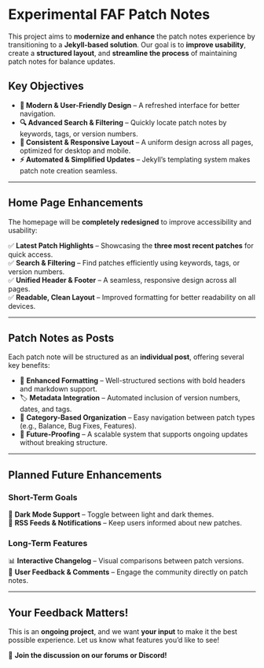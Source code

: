 # **Experimental FAF Patch Notes**

This project aims to **modernize and enhance** the patch notes experience by transitioning to a **Jekyll-based solution**. Our goal is to **improve usability**, create a **structured layout**, and **streamline the process** of maintaining patch notes for balance updates.

## **Key Objectives**

- **🚀 Modern & User-Friendly Design** – A refreshed interface for better navigation.
- **🔍 Advanced Search & Filtering** – Quickly locate patch notes by keywords, tags, or version numbers.
- **🎨 Consistent & Responsive Layout** – A uniform design across all pages, optimized for desktop and mobile.
- **⚡ Automated & Simplified Updates** – Jekyll’s templating system makes patch note creation seamless.

---

## **Home Page Enhancements**

The homepage will be **completely redesigned** to improve accessibility and usability:

✅ **Latest Patch Highlights** – Showcasing the **three most recent patches** for quick access.  
✅ **Search & Filtering** – Find patches efficiently using keywords, tags, or version numbers.  
✅ **Unified Header & Footer** – A seamless, responsive design across all pages.  
✅ **Readable, Clean Layout** – Improved formatting for better readability on all devices.

---

## **Patch Notes as Posts**

Each patch note will be structured as an **individual post**, offering several key benefits:

- 📌 **Enhanced Formatting** – Well-structured sections with bold headers and markdown support.
- 🏷 **Metadata Integration** – Automated inclusion of version numbers, dates, and tags.
- 📂 **Category-Based Organization** – Easy navigation between patch types (e.g., Balance, Bug Fixes, Features).
- 🔄 **Future-Proofing** – A scalable system that supports ongoing updates without breaking structure.

---

## **Planned Future Enhancements**

### **Short-Term Goals**

🎨 **Dark Mode Support** – Toggle between light and dark themes.  
🔔 **RSS Feeds & Notifications** – Keep users informed about new patches.

### **Long-Term Features**

📊 **Interactive Changelog** – Visual comparisons between patch versions.  
💬 **User Feedback & Comments** – Engage the community directly on patch notes.

---

## **Your Feedback Matters!**

This is an **ongoing project**, and we want **your input** to make it the best possible experience. Let us know what features you’d like to see!

📢 **Join the discussion on our forums or Discord!**
